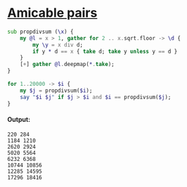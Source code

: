[1]: https://rosettacode.org/wiki/Amicable_pairs

# [Amicable pairs][1]

```raku
sub propdivsum (\x) {
    my @l = x > 1, gather for 2 .. x.sqrt.floor -> \d {
        my \y = x div d;
        if y * d == x { take d; take y unless y == d }
    }
    [+] gather @l.deepmap(*.take);
}
 
for 1..20000 -> $i {
    my $j = propdivsum($i);
    say "$i $j" if $j > $i and $i == propdivsum($j);
}
```

#### Output:
```
220 284
1184 1210
2620 2924
5020 5564
6232 6368
10744 10856
12285 14595
17296 18416
```